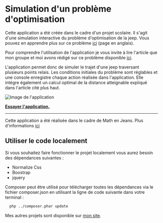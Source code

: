 # Simulation d'un problème d'optimisation

Cette application a été créée dans le cadre d'un projet scolaire. Il s'agit d'une simulation interactive du problème d'optimisation de la jeep. Vous pouvez en apprendre plus sur ce problème [ici](http://www.xlim.fr/) (page en anglais).

Pour comprendre l'utilisation de l'application je vous invite à lire l'article que mon groupe et moi avons rédigé sur ce problème disponible [ici](http://adrienchkirate.com/app/jeep/article.pdf).

L'application permet donc de simuler le trajet d'une jeep traversant plusieurs points relais. Les conditions initiales du problème sont réglables et une console enregistre chaque action réalisée dans l'application.
Elle intégre également un calcul optimal de la distance atteignable expliqué dans l'article cité plus haut.

![Image de l'application](http://adrienchkirate.com/app/jeep/img/capture.png)

**[Essayer l'application.](http://adrienchkirate.com/app/jeep/)**

-----------------

Cette application a été réalisée dans le cadre de Math en Jeans. Plus d'informations [ici](https://www.mathenjeans.fr/)

## Utiliser le code localement

Si vous souhaitez faire fonctionner le projet localement vous aurez besoin des dépendances suivantes : 
- Normalize Css
- Boostrap
- jquery

Composer peut être utilisé pour télécharger toutes les dépendances via le fichier composer.json en utilisant la ligne de code suivante dans votre terminal : 

```bash
  php ../composer.phar update
```

Mes autres projets sont disponible sur [mon site](http://adrienchkirate.com/).

